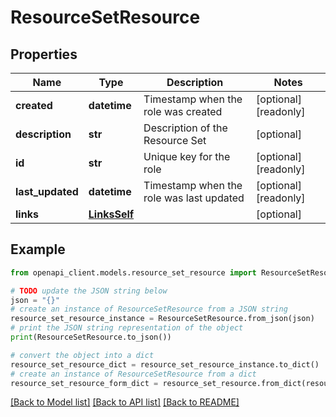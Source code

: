 # ResourceSetResource


## Properties

Name | Type | Description | Notes
------------ | ------------- | ------------- | -------------
**created** | **datetime** | Timestamp when the role was created | [optional] [readonly] 
**description** | **str** | Description of the Resource Set | [optional] 
**id** | **str** | Unique key for the role | [optional] [readonly] 
**last_updated** | **datetime** | Timestamp when the role was last updated | [optional] [readonly] 
**links** | [**LinksSelf**](LinksSelf.md) |  | [optional] 

## Example

```python
from openapi_client.models.resource_set_resource import ResourceSetResource

# TODO update the JSON string below
json = "{}"
# create an instance of ResourceSetResource from a JSON string
resource_set_resource_instance = ResourceSetResource.from_json(json)
# print the JSON string representation of the object
print(ResourceSetResource.to_json())

# convert the object into a dict
resource_set_resource_dict = resource_set_resource_instance.to_dict()
# create an instance of ResourceSetResource from a dict
resource_set_resource_form_dict = resource_set_resource.from_dict(resource_set_resource_dict)
```
[[Back to Model list]](../README.md#documentation-for-models) [[Back to API list]](../README.md#documentation-for-api-endpoints) [[Back to README]](../README.md)


